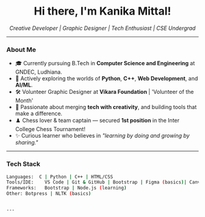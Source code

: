 <h1 align="center">Hi there, I'm Kanika Mittal! </h1>
<p align="center">
  <em>Creative Developer | Graphic Designer | Tech Enthusiast | CSE Undergrad</em>
</p>

---

### About Me

- 🎓 Currently pursuing B.Tech in **Computer Science and Engineering** at GNDEC, Ludhiana.  
- 🌱 Actively exploring the worlds of **Python**, **C++**, **Web Development**, and **AI/ML**.  
- 🛠️ Volunteer Graphic Designer at **Vikara Foundation** | 'Volunteer of the Month'  
- 🧠 Passionate about merging **tech with creativity**, and building tools that make a difference.  
- ♟️ Chess lover & team captain — secured **1st position** in the Inter College Chess Tournament!  
- ✨ Curious learner who believes in *"learning by doing and growing by sharing."*

---

### Tech Stack

```bash
Languages:  C | Python | C++ | HTML/CSS 
Tools/IDE:    VS Code | Git & GitHub | Bootstrap | Figma (basics)| Canva  
Frameworks:   Bootstrap | Node.js (learning)  
Other: Botpress | NLTK (basics)


---
